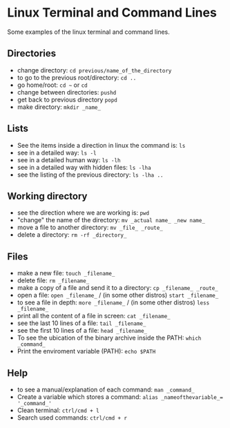 # Linux Terminal and Command Lines

Some examples of the linux terminal and command lines.

## Directories

- change directory: `cd previous/name_of_the_directory`
- to go to the previous root/directory: `cd ..`
- go home/root: `cd ~` or `cd`
- change between directories: `pushd`
- get back to previous directory `popd`
- make directory: `mkdir _name_`

## Lists

- See the items inside a direction in linux the command is:
  `ls`
- see in a detailed way: `ls -l`
- see in a detailed human way: `ls -lh`
- see in a detailed way with hidden files: `ls -lha`
- see the listing of the previous directory: `ls -lha ..`

## Working directory

- see the direction where we are working is: `pwd`
- "change" the name of the directory: `mv _actual name_ _new name_`
- move a file to another directory: `mv _file_ _route_`
- delete a directory: `rm -rf _directory_`

## Files

- make a new file: `touch _filename_`
- delete file: `rm _filename_`
- make a copy of a file and send it to a directory: `cp _filename_ _route_`
- open a file: `open _filename_` / (in some other distros) `start _filename_`
- to see a file in depth: `more _filename_` / (in some other distros) `less _filename_`
- print all the content of a file in screen: `cat _filename_`
- see the last 10 lines of a file: `tail _filename_`
- see the first 10 lines of a file: `head _filename_`
- To see the ubication of the binary archive inside the PATH: `which _command_`
- Print the enviroment variable (PATH): `echo $PATH`

## Help

- to see a manual/explanation of each command: `man _command_`
- Create a variable which stores a command: `alias _nameofthevariable_= '_command_'`
- Clean terminal: `ctrl/cmd + l`
- Search used commands: `ctrl/cmd + r`
